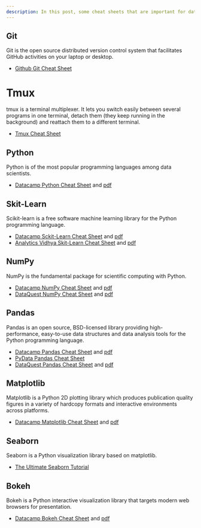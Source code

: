 ```yaml
---
description: In this post, some cheat sheets that are important for data scientists are listed.
---
```


## Git
Git is the open source distributed version control system that facilitates GitHub activities on your laptop or desktop.
* [Github Git Cheat Sheet](https://services.github.com/on-demand/downloads/github-git-cheat-sheet.pdf)

# Tmux
tmux is a terminal multiplexer. It lets you switch easily between several programs in one terminal, detach them (they keep running in the background) and reattach them to a different terminal.
* [Tmux Cheat Sheet](https://tmuxcheatsheet.com/)

## Python
Python is of the most popular programming languages among data scientists.
* [Datacamp Python Cheat Sheet](https://www.datacamp.com/community/tutorials/python-data-science-cheat-sheet-basics) and [pdf](https://s3.amazonaws.com/assets.datacamp.com/blog_assets/PythonForDataScience.pdf)

## Skit-Learn
Scikit-learn is a free software machine learning library for the Python programming language.
* [Datacamp Sckit-Learn Cheat Sheet](https://www.datacamp.com/community/blog/scikit-learn-cheat-sheet) and [pdf](https://s3.amazonaws.com/assets.datacamp.com/blog_assets/Scikit_Learn_Cheat_Sheet_Python.pdf)
* [Analytics Vidhya Skit-Learn Cheat Sheet](https://www.analyticsvidhya.com/blog/2016/12/cheatsheet-scikit-learn-caret-package-for-python-r-respectively/) and [pdf](https://www.analyticsvidhya.com/infographics/Scikit-Learn-Infographic.pdf)

## NumPy
NumPy is the fundamental package for scientific computing with Python.
* [Datacamp NumPy Cheat Sheet](https://www.datacamp.com/community/blog/python-numpy-cheat-sheet) and [pdf](https://s3.amazonaws.com/assets.datacamp.com/blog_assets/Numpy_Python_Cheat_Sheet.pdf)
* [DataQuest NumPy Cheat Sheet](https://www.dataquest.io/blog/numpy-cheat-sheet/) and [pdf](https://www.dataquest.io/blog/images/cheat-sheets/numpy-cheat-sheet.pdf)

## Pandas
Pandas is an open source, BSD-licensed library providing high-performance, easy-to-use data structures and data analysis tools for the Python programming language.
* [Datacamp Pandas Cheat Sheet](https://www.datacamp.com/community/blog/python-pandas-cheat-sheet) and [pdf](https://s3.amazonaws.com/assets.datacamp.com/blog_assets/PandasPythonForDataScience.pdf)
* [PyData Pandas Cheat Sheet](https://github.com/pandas-dev/pandas/blob/master/doc/cheatsheet/Pandas_Cheat_Sheet.pdf)
* [DataQuest Pandas Cheat Sheet](https://www.dataquest.io/blog/pandas-cheat-sheet/) and [pdf](https://www.dataquest.io/blog/images/cheat-sheets/pandas-cheat-sheet.pdf)

## Matplotlib
Matplotlib is a Python 2D plotting library which produces publication quality figures in a variety of hardcopy formats and interactive environments across platforms.
* [Datacamp Matplotlib Cheat Sheet](https://www.datacamp.com/community/blog/python-matplotlib-cheat-sheet) and [pdf](https://s3.amazonaws.com/assets.datacamp.com/blog_assets/Python_Matplotlib_Cheat_Sheet.pdf)

## Seaborn
Seaborn is a Python visualization library based on matplotlib.
* [The Ultimate Seaborn Tutorial](https://elitedatascience.com/python-seaborn-tutorial)
 
## Bokeh
Bokeh is a Python interactive visualization library that targets modern web browsers for presentation.
* [Datacamp Bokeh Cheat Sheet](https://www.datacamp.com/community/blog/bokeh-cheat-sheet-python) and [pdf](https://s3.amazonaws.com/assets.datacamp.com/blog_assets/Python_Bokeh_Cheat_Sheet.pdf)